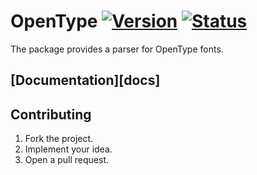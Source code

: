 # OpenType [![Version][version-img]][version-url] [![Status][status-img]][status-url]

The package provides a parser for OpenType fonts.

## [Documentation][docs]

## Contributing

1. Fork the project.
2. Implement your idea.
3. Open a pull request.

[version-img]: http://stainless-steel.github.io/images/crates.svg
[version-url]: https://crates.io/crates/opentype
[status-img]: https://travis-ci.org/stainless-steel/opentype.svg?branch=master
[status-url]: https://travis-ci.org/stainless-steel/opentype
[doc]: https://stainless-steel.github.io/opentype
